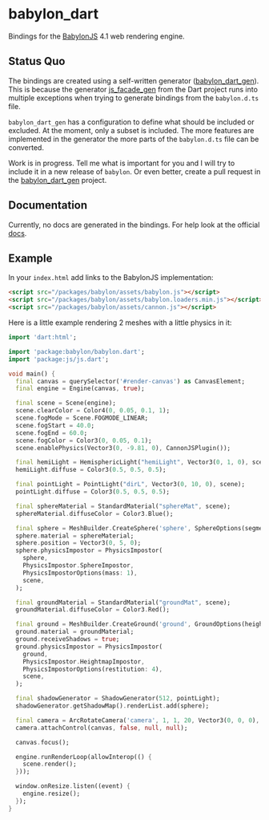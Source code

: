# babylon_dart

Bindings for the [BabylonJS](https://www.babylonjs.com/) 4.1 web rendering engine.

## Status Quo

The bindings are created using a self-written generator ([babylon_dart_gen](https://github.com/blimster/babylon_dart_gen)). This is because the generator [js_facade_gen](https://github.com/dart-lang/js_facade_gen) from the Dart project runs into multiple exceptions when trying to generate bindings from the `babylon.d.ts` file.

`babylon_dart_gen` has a configuration to define what should be included or excluded. At the moment, only a subset is included. The more features are implemented in the generator the more parts of the `babylon.d.ts` file can be converted.

Work is in progress. Tell me what is important for you and I will try to include it in a new release of `babylon`. Or even better, create a pull request in the [babylon_dart_gen](https://github.com/blimster/babylon_dart_gen) project.

## Documentation

Currently, no docs are generated in the bindings. For help look at the official [docs](https://doc.babylonjs.com/).

## Example

In your `index.html` add links to the BabylonJS implementation:

```html
<script src="/packages/babylon/assets/babylon.js"></script>
<script src="/packages/babylon/assets/babylon.loaders.min.js"></script>
<script src="/packages/babylon/assets/cannon.js"></script>
```

Here is a little example rendering 2 meshes with a little physics in it:

```dart
import 'dart:html';

import 'package:babylon/babylon.dart';
import 'package:js/js.dart';

void main() {
  final canvas = querySelector('#render-canvas') as CanvasElement;
  final engine = Engine(canvas, true);

  final scene = Scene(engine);
  scene.clearColor = Color4(0, 0.05, 0.1, 1);
  scene.fogMode = Scene.FOGMODE_LINEAR;
  scene.fogStart = 40.0;
  scene.fogEnd = 60.0;
  scene.fogColor = Color3(0, 0.05, 0.1);
  scene.enablePhysics(Vector3(0, -9.81, 0), CannonJSPlugin());

  final hemiLight = HemisphericLight("hemiLight", Vector3(0, 1, 0), scene);
  hemiLight.diffuse = Color3(0.5, 0.5, 0.5);

  final pointLight = PointLight("dirL", Vector3(0, 10, 0), scene);
  pointLight.diffuse = Color3(0.5, 0.5, 0.5);

  final sphereMaterial = StandardMaterial("sphereMat", scene);
  sphereMaterial.diffuseColor = Color3.Blue();

  final sphere = MeshBuilder.CreateSphere('sphere', SphereOptions(segments: 16), scene);
  sphere.material = sphereMaterial;
  sphere.position = Vector3(0, 5, 0);
  sphere.physicsImpostor = PhysicsImpostor(
    sphere,
    PhysicsImpostor.SphereImpostor,
    PhysicsImpostorOptions(mass: 1),
    scene,
  );

  final groundMaterial = StandardMaterial("groundMat", scene);
  groundMaterial.diffuseColor = Color3.Red();

  final ground = MeshBuilder.CreateGround('ground', GroundOptions(height: 10, width: 10), scene);
  ground.material = groundMaterial;
  ground.receiveShadows = true;
  ground.physicsImpostor = PhysicsImpostor(
    ground,
    PhysicsImpostor.HeightmapImpostor,
    PhysicsImpostorOptions(restitution: 4),
    scene,
  );

  final shadowGenerator = ShadowGenerator(512, pointLight);
  shadowGenerator.getShadowMap().renderList.add(sphere);

  final camera = ArcRotateCamera('camera', 1, 1, 20, Vector3(0, 0, 0), scene, true);
  camera.attachControl(canvas, false, null, null);

  canvas.focus();

  engine.runRenderLoop(allowInterop(() {
    scene.render();
  }));

  window.onResize.listen((event) {
    engine.resize();
  });
}
```
